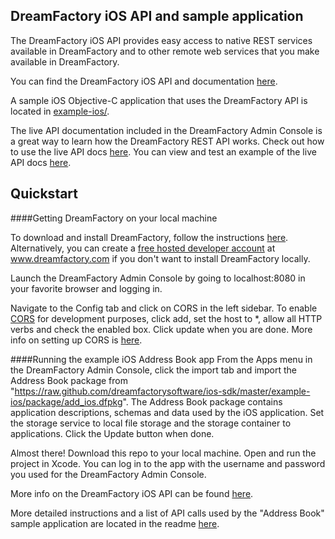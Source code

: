 ## DreamFactory iOS API and sample application

The DreamFactory iOS API provides easy access to native REST services available in DreamFactory and to other remote web services that you make available in DreamFactory.

You can find the DreamFactory iOS API and documentation [here](example-ios/api/).

A sample iOS Objective-C application that uses the DreamFactory API is located in [example-ios/](example-ios).

The live API documentation included in the DreamFactory Admin Console is a great way to learn how the DreamFactory REST API works.
Check out how to use the live API docs [here](https://github.com/dreamfactorysoftware/dsp-core/wiki/API-Docs). You can view and test an example of the live API docs [here](https://dsp-sandman1.cloud.dreamfactory.com/swagger/).

## Quickstart

####Getting DreamFactory on your local machine

To download and install DreamFactory, follow the instructions [here](https://github.com/dreamfactorysoftware/dsp-core/wiki/Usage-Options). Alternatively, you can create a [free hosted developer account](http://www.dreamfactory.com) at www.dreamfactory.com if you don't want to install DreamFactory locally.

Launch the DreamFactory Admin Console by going to localhost:8080 in your favorite browser and logging in. 

Navigate to the Config tab and click on CORS in the left sidebar. To enable [CORS](https://en.wikipedia.org/wiki/Cross-origin_resource_sharing) for development purposes, click add, set the host to *, allow all HTTP verbs and check the enabled box. Click update when you are done. More info on setting up CORS is [here](https://github.com/dreamfactorysoftware/dsp-core/wiki/CORs-Configuration).

####Running the example iOS Address Book app
From the Apps menu in the DreamFactory Admin Console, click the import tab and import the Address Book package from "https://raw.github.com/dreamfactorysoftware/ios-sdk/master/example-ios/package/add_ios.dfpkg". The Address Book package contains application descriptions, schemas and data used by the iOS application. Set the storage service to local file storage and the storage container to applications. Click the Update button when done.

Almost there! Download this repo to your local machine. Open and run the project in Xcode. You can log in to the app with the username and password you used for the DreamFactory Admin Console. 

More info on the DreamFactory iOS API can be found [here](example-ios/api/). 

More detailed instructions and a list of API calls used by the "Address Book" sample application are located in the readme [here](example-ios/SampleApp#sampleapp).
